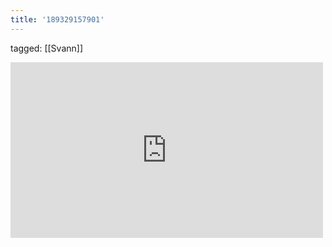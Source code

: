 ```yaml
---
title: '189329157901'
---
```

tagged: [[Svann]]
<iframe allow="accelerometer; autoplay; clipboard-write; encrypted-media; gyroscope; picture-in-picture" allowfullscreen="" frameborder="0" height="281" id="youtube_iframe" src="https://www.youtube.com/embed/pdN6SydDE6I?feature=oembed&amp;enablejsapi=1&amp;origin=https://safe.txmblr.com&amp;wmode=opaque" width="500"></iframe>